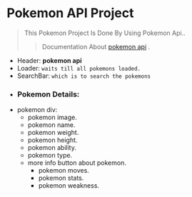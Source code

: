 # Pokemon API Project 

>This Pokemon Project Is Done By Using Pokemon Api..
>>Documentation About [pokemon api](https://pokeapi.co/) .

- Header: **pokemon api** 
- Loader: `waits till all pokemons loaded.`
- SearchBar: `which is to search the pokemons`
- ### Pokemon Details:
- pokemon div:
  - pokemon image.
  - pokemon name.
  - pokemon weight.
  - pokemon height.
  - pokemon ability.
  - pokemon type.
  - more info button about pokemon.
    - pokemon moves.
    - pokemon stats.
    - pokemon weakness.
